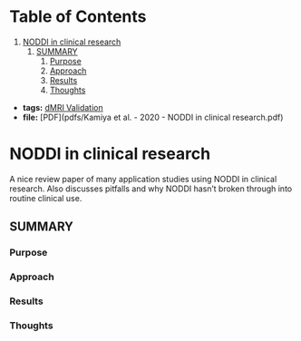 
# Table of Contents

1.  [NODDI in clinical research](#Kamiya2020)
    1.  [SUMMARY](#orgfe1504c)
        1.  [Purpose](#org2511cb8)
        2.  [Approach](#org20e0333)
        3.  [Results](#org54abf80)
        4.  [Thoughts](#org116023e)

-   **tags:** [dMRI Validation](20201019-dmri_validation.md)
-   **file:** [PDF](pdfs/Kamiya et al. - 2020 - NODDI in clinical research.pdf)


<a id="Kamiya2020"></a>

# NODDI in clinical research

A nice review paper of many application studies using NODDI in clinical research. Also discusses pitfalls and why NODDI hasn&rsquo;t broken through into routine clinical use.


<a id="orgfe1504c"></a>

## SUMMARY


<a id="org2511cb8"></a>

### Purpose


<a id="org20e0333"></a>

### Approach


<a id="org54abf80"></a>

### Results


<a id="org116023e"></a>

### Thoughts

